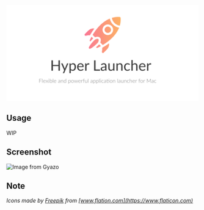![logo](/assets/Hyper&#32;Launcher&#32;LP.png)


## Usage

WIP


## Screenshot

![Image from Gyazo](https://i.gyazo.com/thumb/640/930d5d5365abdc47e1701bea308f5b2e-png.png)


## Note

*Icons made by [Freepik](https://www.flaticon.com/authors/freepik) from [www.flation.com](https://www.flaticon.com)*
